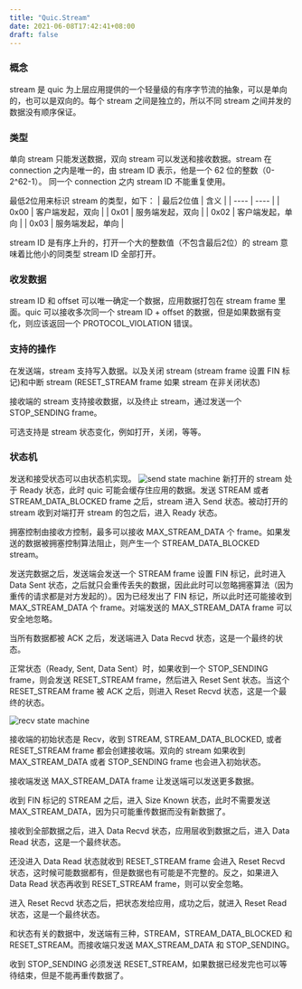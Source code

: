 ```yaml
---
title: "Quic.Stream"
date: 2021-06-08T17:42:41+08:00
draft: false
---
```


### 概念
stream 是 quic 为上层应用提供的一个轻量级的有序字节流的抽象，可以是单向的，也可以是双向的。每个 stream 之间是独立的，所以不同 stream 之间并发的数据没有顺序保证。

### 类型
单向 stream 只能发送数据，双向 stream 可以发送和接收数据。stream 在 connection 之内是唯一的，由 stream ID 表示，他是一个 62 位的整数（0-2^62-1）。 同一个 connection 之内 stream ID 不能重复使用。

最低2位用来标识 stream 的类型，如下：
|  最后2位值   | 含义  |
|  ----  | ----  |
| 0x00  | 客户端发起，双向 |
| 0x01  | 服务端发起，双向 |
| 0x02  | 客户端发起，单向 |
| 0x03  | 服务端发起，单向 |

stream ID 是有序上升的，打开一个大的整数值（不包含最后2位）的 stream 意味着比他小的同类型 stream ID 全部打开。

### 收发数据
stream ID 和 offset 可以唯一确定一个数据，应用数据打包在 stream frame 里面。quic 可以接收多次同一个 stream ID + offset 的数据，但是如果数据有变化，则应该返回一个 PROTOCOL_VIOLATION 错误。

### 支持的操作

在发送端，stream 支持写入数据。以及关闭 stream (stream frame 设置 FIN 标记)和中断 stream (RESET_STREAM frame 如果 stream 在非关闭状态)

接收端的 stream 支持接收数据，以及终止 stream，通过发送一个 STOP_SENDING frame。

可选支持是 stream 状态变化，例如打开，关闭，等等。

### 状态机

发送和接受状态可以由状态机实现。
![send state machine](https://dev.ug/static.blog.dilfish/send.state.machine.png)
新打开的 stream 处于 Ready 状态，此时 quic 可能会缓存住应用的数据。发送 STREAM 或者 STREAM_DATA_BLOCKED frame 之后，stream 进入 Send 状态。被动打开的 stream 收到对端打开 stream 的包之后，进入 Ready 状态。

拥塞控制由接收方控制，最多可以接收 MAX_STREAM_DATA 个 frame。如果发送的数据被拥塞控制算法阻止，则产生一个 STREAM_DATA_BLOCKED stream。

发送完数据之后，发送端会发送一个 STREAM frame 设置 FIN 标记，此时进入 Data Sent 状态，之后就只会重传丢失的数据，因此此时可以忽略拥塞算法（因为重传的请求都是对方发起的）。因为已经发出了 FIN 标记，所以此时还可能接收到 MAX_STREAM_DATA 个 frame。对端发送的 MAX_STREAM_DATA frame 可以安全地忽略。

当所有数据都被 ACK 之后，发送端进入 Data Recvd 状态，这是一个最终的状态。

正常状态（Ready, Sent, Data Sent）时，如果收到一个 STOP_SENDING frame，则会发送 RESET_STREAM frame，然后进入 Reset Sent 状态。当这个 RESET_STREAM frame 被 ACK 之后，则进入 Reset Recvd 状态，这是一个最终的状态。

![recv state machine](https://dev.ug/static.blog.dilfish/recv.state.machine.png)

接收端的初始状态是 Recv，收到 STREAM, STREAM_DATA_BLOCKED, 或者 RESET_STREAM frame 都会创建接收端。双向的 stream 如果收到 MAX_STREAM_DATA 或者 STOP_SENDING frame 也会进入初始状态。

接收端发送 MAX_STREAM_DATA frame 让发送端可以发送更多数据。

收到 FIN 标记的 STREAM 之后，进入 Size Known 状态，此时不需要发送 MAX_STREAM_DATA，因为只可能重传数据而没有新数据了。

接收到全部数据之后，进入 Data Recvd 状态，应用层收到数据之后，进入 Data Read 状态，这是一个最终状态。

还没进入 Data Read 状态就收到 RESET_STREAM frame 会进入 Reset Recvd 状态，这时候可能数据都有，但是数据也有可能是不完整的。反之，如果进入 Data Read 状态再收到 RESET_STREAM frame，则可以安全忽略。

进入 Reset Recvd 状态之后，把状态发给应用，成功之后，就进入 Reset Read 状态，这是一个最终状态。

和状态有关的数据中，发送端有三种，STREAM，STREAM_DATA_BLOCKED 和 RESET_STREAM。而接收端只发送 MAX_STREAM_DATA 和 STOP_SENDING。

收到 STOP_SENDING 必须发送 RESET_STREAM，如果数据已经发完也可以等待结束，但是不能再重传数据了。
